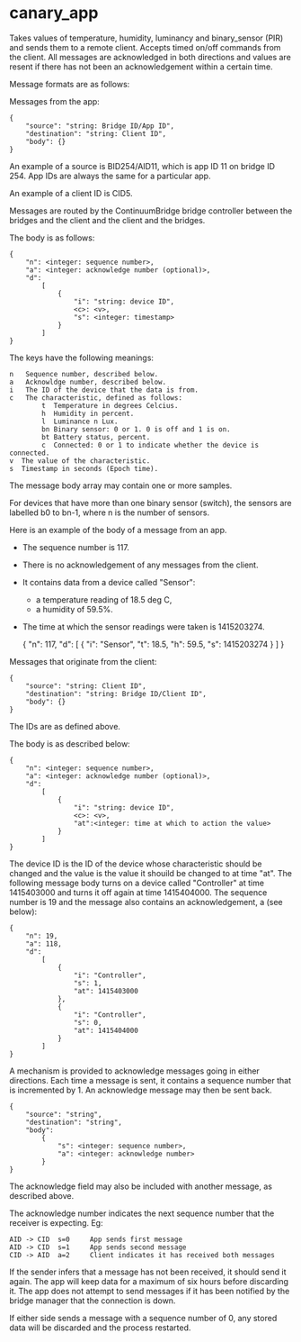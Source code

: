 canary_app
==========

Takes values of temperature, humidity, luminancy and binary_sensor (PIR) and sends them to a remote client. Accepts timed on/off commands from the client. All messages are acknowledged in both directions and values are resent if there has not been an acknowledgement within a certain time.

Message formats are as follows:

Messages from the app:

    {
        "source": "string: Bridge ID/App ID",
        "destination": "string: Client ID",
        "body": {}
    }

An example of a source is BID254/AID11, which is app ID 11 on bridge ID 254. App IDs are always the same for a particular app.

An example of a client ID is CID5. 

Messages are routed by the ContinuumBridge bridge controller between the bridges and the client and the client and the bridges.

The body is as follows:

    {
        "n": <integer: sequence number>,
        "a": <integer: acknowledge number (optional)>,
        "d":
            [
                {
                    "i": "string: device ID",
                    <c>: <v>,
                    "s": <integer: timestamp>
                }
            ]
    }

The keys have the following meanings:

    n   Sequence number, described below.
    a   Acknowldge number, described below.
    i   The ID of the device that the data is from.
    c   The characteristic, defined as follows:
            t  Temperature in degrees Celcius.
            h  Humidity in percent.
            l  Luminance n Lux.
            bn Binary sensor: 0 or 1. 0 is off and 1 is on.
            bt Battery status, percent.
            c  Connected: 0 or 1 to indicate whether the device is connected.
    v  The value of the characteristic. 
    s  Timestamp in seconds (Epoch time).
    
The message body array may contain one or more samples.

For devices that have more than one binary sensor (switch), the sensors are labelled b0 to bn-1, where n is the number of sensors.

Here is an example of the body of a message from an app. 

* The sequence number is 117. 
* There is no acknowledgement of any messages from the client. 
* It contains data from a device called "Sensor": 
    * a temperature reading of 18.5 deg C,
    * a humidity of 59.5%.
* The time at which the sensor readings were taken is 1415203274.

    {
        "n": 117,
        "d":
            [
                {
                    "i": "Sensor",
                    "t": 18.5,
                    "h": 59.5,
                    "s": 1415203274
                }
            ]
    }

Messages that originate from the client:

    {
        "source": "string: Client ID",
        "destination": "string: Bridge ID/Client ID",
        "body": {}
    }

The IDs are as defined above.

The body is as described below:

    {
        "n": <integer: sequence number>,
        "a": <integer: acknowledge number (optional)>,
        "d":
            [
                {
                    "i": "string: device ID",
                    <c>: <v>,
                    "at":<integer: time at which to action the value>
                }
            ]
    }

The device ID is the ID of the device whose characteristic should be changed and the value is the value it shouild be changed to at time "at". The following message body turns on a device called "Controller" at time 1415403000 and turns it off again at time 1415404000. The sequence number is 19 and the message also contains an acknowledgement, a (see below):

    {
        "n": 19,
        "a": 118,
        "d":
            [
                {
                    "i": "Controller",
                    "s": 1,
                    "at": 1415403000
                },
                {
                    "i": "Controller",
                    "s": 0,
                    "at": 1415404000
                }            
            ]
    }
    
A mechanism is provided to acknowledge messages going in either directions. Each time a message is sent, it contains a sequence number that is incremented by 1. An acknowledge message may then be sent back.

    {
        "source": "string",
        "destination": "string",
        "body": 
            {
                "s": <integer: sequence number>,
                "a": <integer: acknowledge number>
            }
    }

The acknowledge field may also be included with another message, as described above.

The acknowledge number indicates the next sequence number that the receiver is expecting. Eg:

    AID -> CID  s=0     App sends first message
    AID -> CID  s=1     App sends second message
    CID -> AID  a=2     Client indicates it has received both messages

If the sender infers that a message has not been received, it should send it again. The app will keep data for a maximum of six hours before discarding it. The app does not attempt to send messages if it has been notified by the bridge manager that the connection is down. 

If either side sends a message with a sequence number of 0, any stored data will be discarded and the process restarted.

